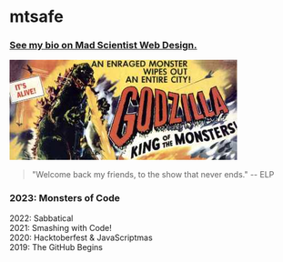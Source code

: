 # mtsafe

### [See my bio on Mad Scientist Web Design.](https://madscientistwebdesign.com/team.html#talent "The Team at Mad Scientist Web Design")

![Godzilla: King of the Monsters](godzilla-400x176.jpg)

> "Welcome back my friends, to the show that never ends." -- ELP

### 2023: Monsters of Code
2022: Sabbatical  
2021: Smashing with Code!  
2020: Hacktoberfest & JavaScriptmas  
2019: The GitHub Begins
